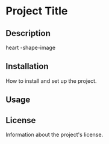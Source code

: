 # Project Title

## Description
heart -shape-image 
## Installation
How to install and set up the project.

## Usage

## License
Information about the project's license.
